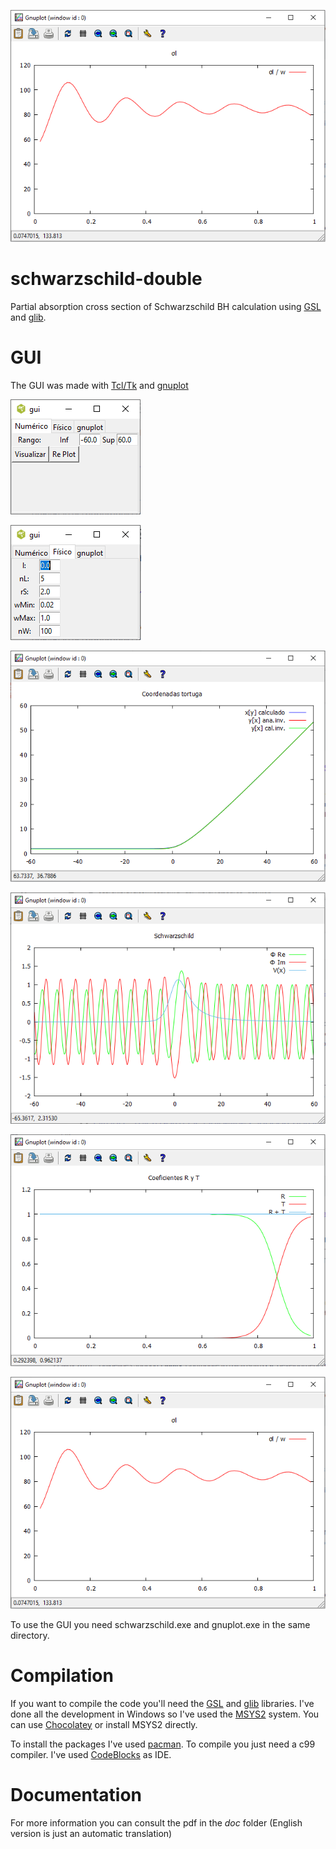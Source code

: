 <p align="center">
  <img src="/img/sigma-l.PNG">
</p>

# schwarzschild-double
Partial absorption cross section of Schwarzschild BH calculation using [GSL](https://www.gnu.org/software/gsl/) and [glib](https://docs.gtk.org/glib/).

# GUI
The GUI was made with [Tcl/Tk](https://www.tcl.tk/) and [gnuplot](http://www.gnuplot.info/)

![gui](/img/gui-1.PNG)

![gui](/img/gui-2.PNG)

![tortoise coordinates](/img/tortoise.PNG)

![wave and potential](/img/wave-potential.PNG)

![transmission and reflection coefficients](/img/coefficients.PNG)

![partial absortion cross section](/img/sigma-l.PNG)

To use the GUI you need schwarzschild.exe and gnuplot.exe in the same directory.

# Compilation
If you want to compile the code you'll need the [GSL](https://www.gnu.org/software/gsl/) and [glib](https://docs.gtk.org/glib/) libraries. I've done all the development in Windows so I've used the [MSYS2](https://www.msys2.org/) system. You can use [Chocolatey](https://chocolatey.org/) or install MSYS2 directly.

To install the packages I've used [pacman](https://archlinux.org/pacman/pacman.8.html). To compile you just need a c99 compiler. I've used [CodeBlocks](https://www.codeblocks.org/) as IDE.

# Documentation
For  more information you can consult the pdf in the *doc* folder (English version is just an automatic translation)
